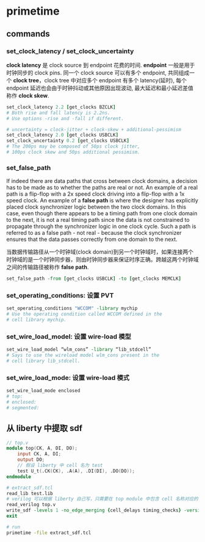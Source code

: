 
# primetime

## commands

### set_clock_latency / set_clock_uncertainty

**clock latency** 是 clock source 到 endpoint 花费的时间. **endpoint** 一般是用于时钟同步的 clock pins. 同一个 clock source 可以有多个 endpoint, 共同组成一个 **clock tree**，clock tree 中对应多个 endpoint 有多个 latency(延时), 每个 endpoint 延迟也会由于时钟抖动或其他原因出现波动, 最大延迟和最小延迟差值称作 **clock skew**.

```tcl
set_clock_latency 2.2 [get_clocks BZCLK]
# Both rise and fall latency is 2.2ns.
# Use options -rise and -fall if different.

# uncertainty = clock-jitter + clock-skew + additional-pessimism
set_clock_latency 2.0 [get_clocks USBCLK]
set_clock_uncertainty 0.2 [get_clocks USBCLK]
# The 200ps may be composed of 50ps clock jitter,
# 100ps clock skew and 50ps additional pessimism.
```

### set_false_path

If indeed there are data paths that cross between clock domains, a decision has to be made as to whether the paths are real or not. An example of a real path is a flip-flop with a 2x speed clock driving into a flip-flop with a 1x speed clock. An example of a **false path** is where the designer has explicitly placed clock synchronizer logic between the two clock domains. In this case, even though there appears to be a timing path from one clock domain to the next, it is not a real timing path since the data is not constrained to propagate through the synchronizer logic in one clock cycle. Such a path is referred to as a false path - not real - because the clock synchronizer ensures that the data passes correctly from one domain to the next.

当数据传输路径从一个时钟域(clock domain)到另一个时钟域时，如果连接两个时钟域的是一个时钟同步器，则由时钟同步器来保证时序正确。跨越这两个时钟域之间的传输路径被称作 **false path**.

```tcl
set_false_path -from [get_clocks USBCLK] -to [get_clocks MEMCLK]
```

### set_operating_conditions: 设置 PVT

```tcl
set_operating_conditions "WCCOM" -library mychip
# Use the operating condition called WCCOM defined in the
# cell library mychip.
```

### set_wire_load_model: 设置 wire-load 模型

```tcl
set_wire_load_model “wlm_cons” -library “lib_stdcell”
# Says to use the wireload model wlm_cons present in the
# cell library lib_stdcell.
```

### set_wire_load_mode: 设置 wire-load 模式

```tcl
set_wire_load_mode enclosed
# top:
# enclosed:
# segmented:
```

## 从 liberty 中提取 sdf

```verilog
// top.v
module top(CK, A, DI, DO);
    input CK, A, DI;
    output DO;
    // 假设 liberty 中 cell 名为 test
    test U_t(.CK(CK), .A(A), .DI(DI), .DO(DO));
endmodule
```

```tcl
# extract_sdf.tcl
read_lib test.lib
# verilog 可以根据 liberty 自己写，只需要在 top module 中包含 cell 名称对应的 instance 即可
read_verilog top.v
write_sdf -levels 1 -no_edge_merging {cell_delays timing_checks} -version 3.0 -context verilog test.sdf
exit
```

```sh
# run
primetime -file extract_sdf.tcl
```
